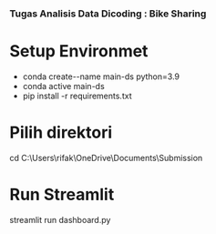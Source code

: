 ### Tugas Analisis Data Dicoding : Bike Sharing

# Setup Environmet
- conda create--name main-ds python=3.9
- conda active main-ds
- pip install -r requirements.txt

# Pilih direktori
cd C:\Users\rifak\OneDrive\Documents\Submission

# Run Streamlit
streamlit run dashboard.py

